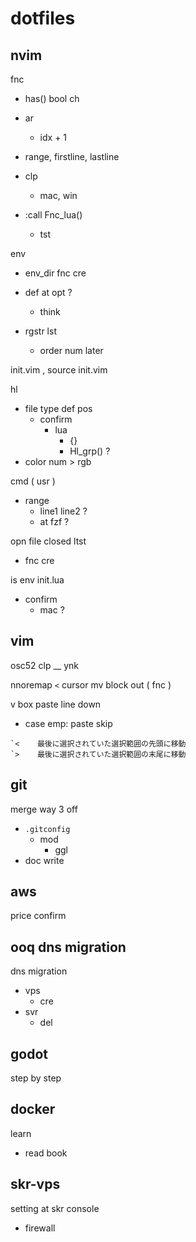 
# dotfiles


## nvim

fnc
- has() bool ch

- ar
  - idx + 1

- range, firstline, lastline

- clp
  - mac, win

- :call Fnc_lua()
  - tst

env
- env_dir fnc cre
- def at opt ?
  - think

- rgstr lst
  - order num later


init.vim , source init.vim


hl
- file type def pos
  - confirm
    - lua
      - {}
      - Hl_grp() ?
- color num > rgb


cmd ( usr )
- range
  - line1 line2 ?
  - at fzf ?


opn file closed ltst
- fnc cre


is env init.lua
- confirm
  - mac ?


## vim
osc52 clp __ ynk

nnoremap `<` cursor mv block out ( fnc )


v box paste line down
- case emp: paste skip


```
`<    最後に選択されていた選択範囲の先頭に移動
`>    最後に選択されていた選択範囲の末尾に移動
```


## git

merge way 3 off
- `.gitconfig`
  - mod
    - ggl
- doc write


## aws

price confirm


## ooq dns migration

dns migration
- vps
  - cre
- svr
  - del


## godot

step by step


## docker

learn
- read book


## skr-vps

setting at skr console
- firewall


